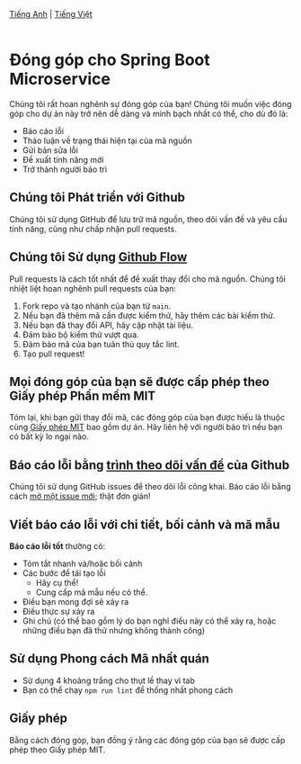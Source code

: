 <div align="left">
    <a href="CONTRIBUTING.md">Tiếng Anh</a> |
    <a href="docs/CONTRIBUTING_vi.md">Tiếng Việt</a>
</div>
<br/>

# Đóng góp cho Spring Boot Microservice

Chúng tôi rất hoan nghênh sự đóng góp của bạn! Chúng tôi muốn việc đóng góp cho dự án này trở nên dễ dàng và minh bạch nhất có thể, cho dù đó là:

- Báo cáo lỗi
- Thảo luận về trạng thái hiện tại của mã nguồn
- Gửi bản sửa lỗi
- Đề xuất tính năng mới
- Trở thành người bảo trì

## Chúng tôi Phát triển với Github

Chúng tôi sử dụng GitHub để lưu trữ mã nguồn, theo dõi vấn đề và yêu cầu tính năng, cũng như chấp nhận pull requests.

## Chúng tôi Sử dụng [Github Flow](https://guides.github.com/introduction/flow/index.html)

Pull requests là cách tốt nhất để đề xuất thay đổi cho mã nguồn. Chúng tôi nhiệt liệt hoan nghênh pull requests của bạn:

1. Fork repo và tạo nhánh của bạn từ `main`.
2. Nếu bạn đã thêm mã cần được kiểm thử, hãy thêm các bài kiểm thử.
3. Nếu bạn đã thay đổi API, hãy cập nhật tài liệu.
4. Đảm bảo bộ kiểm thử vượt qua.
5. Đảm bảo mã của bạn tuân thủ quy tắc lint.
6. Tạo pull request!

## Mọi đóng góp của bạn sẽ được cấp phép theo Giấy phép Phần mềm MIT

Tóm lại, khi bạn gửi thay đổi mã, các đóng góp của bạn được hiểu là thuộc cùng [Giấy phép MIT](http://choosealicense.com/licenses/mit/) bao gồm dự án. Hãy liên hệ với người bảo trì nếu bạn có bất kỳ lo ngại nào.

## Báo cáo lỗi bằng [trình theo dõi vấn đề](https://github.com/[repo]/issues) của Github

Chúng tôi sử dụng GitHub issues để theo dõi lỗi công khai. Báo cáo lỗi bằng cách [mở một issue mới](https://github.com/[repo]/issues/new); thật đơn giản!

## Viết báo cáo lỗi với chi tiết, bối cảnh và mã mẫu

**Báo cáo lỗi tốt** thường có:

- Tóm tắt nhanh và/hoặc bối cảnh
- Các bước để tái tạo lỗi
  - Hãy cụ thể!
  - Cung cấp mã mẫu nếu có thể.
- Điều bạn mong đợi sẽ xảy ra
- Điều thực sự xảy ra
- Ghi chú (có thể bao gồm lý do bạn nghĩ điều này có thể xảy ra, hoặc những điều bạn đã thử nhưng không thành công)

## Sử dụng Phong cách Mã nhất quán

- Sử dụng 4 khoảng trắng cho thụt lề thay vì tab
- Bạn có thể chạy `npm run lint` để thống nhất phong cách

## Giấy phép

Bằng cách đóng góp, bạn đồng ý rằng các đóng góp của bạn sẽ được cấp phép theo Giấy phép MIT.
